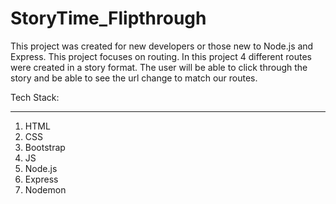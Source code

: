 # StoryTime_Flipthrough

This project was created for new developers or those new to Node.js and Express. 
This project focuses on routing. 
In this project 4 different routes were created in a story format. The user will be able to click through the story and be able to see the url change to match our routes. 


Tech Stack: 
_______________________________
1. HTML 
2. CSS 
3. Bootstrap 
4. JS 
5. Node.js 
6. Express 
7. Nodemon 